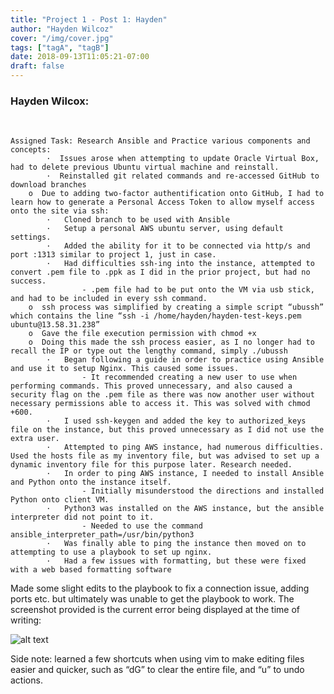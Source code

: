 ```yaml
---
title: "Project 1 - Post 1: Hayden"
author: "Hayden Wilcoz"
cover: "/img/cover.jpg"
tags: ["tagA", "tagB"]
date: 2018-09-13T11:05:21-07:00
draft: false
---
```

<h3>Hayden Wilcox:</h3><br>

	Assigned Task: Research Ansible and Practice various components and concepts:
			·  Issues arose when attempting to update Oracle Virtual Box, had to delete previous Ubuntu virtual machine and reinstall.
			·  Reinstalled git related commands and re-accessed GitHub to download branches
		o  Due to adding two-factor authentification onto GitHub, I had to learn how to generate a Personal Access Token to allow myself access onto the site via ssh: 
			·   Cloned branch to be used with Ansible 
			·   Setup a personal AWS ubuntu server, using default settings. 
			·   Added the ability for it to be connected via http/s and port :1313 similar to project 1, just in case.
			·   Had difficulties ssh-ing into the instance, attempted to convert .pem file to .ppk as I did in the prior project, but had no success. 
					- .pem file had to be put onto the VM via usb stick, and had to be included in every ssh command.
		o  ssh process was simplified by creating a simple script “ubussh” which contains the line “ssh -i /home/hayden/hayden-test-keys.pem ubuntu@13.58.31.238”
		o  Gave the file execution permission with chmod +x
		o  Doing this made the ssh process easier, as I no longer had to recall the IP or type out the lengthy command, simply ./ubussh
			·   Began following a guide in order to practice using Ansible and use it to setup Nginx. This caused some issues. 
					- It recommended creating a new user to use when performing commands. This proved unnecessary, and also caused a security flag on the .pem file as there was now another user without necessary permissions able to access it. This was solved with chmod +600. 
			·   I used ssh-keygen and added the key to authorized_keys file on the instance, but this proved unnecessary as I did not use the extra user.
			·   Attempted to ping AWS instance, had numerous difficulties. Used the hosts file as my inventory file, but was advised to set up a dynamic inventory file for this purpose later. Research needed. 
			·   In order to ping AWS instance, I needed to install Ansible and Python onto the instance itself. 
					- Initially misunderstood the directions and installed Python onto client VM. 
			·   Python3 was installed on the AWS instance, but the ansible interpreter did not point to it. 
					- Needed to use the command ansible_interpreter_path=/usr/bin/python3 
			·   Was finally able to ping the instance then moved on to attempting to use a playbook to set up nginx. 
			·   Had a few issues with formatting, but these were fixed with a web based formatting software
Made some slight edits to the playbook to fix a connection issue, adding ports etc. but ultimately was unable to get the playbook to work. The screenshot provided is the current error being displayed at the time of writing:

![alt text](https://github.com/CSUN-SeniorDesign/zephyr-blog/blob/master/themes/hugo-lamp/static/img/sh-hayden.png "Screenshot Hayden")
	
Side note: learned a few shortcuts when using vim to make editing files easier and quicker, such as “dG” to clear the entire file, and “u” to undo actions.